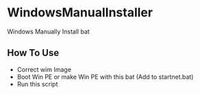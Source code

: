 # WindowsManualInstaller
Windows Manually Install bat

## How To Use
- Correct wim Image
- Boot Win PE or make Win PE with this bat (Add to startnet.bat)
- Run this script
